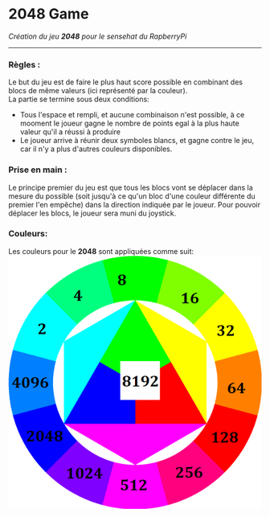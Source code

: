 # 2048 Game  
  
*Création du jeu __2048__ pour le sensehat du RapberryPi*  
***
### Règles :
Le but du jeu est de faire le plus haut score possible en combinant des blocs de même valeurs (ici représenté par la couleur).  
La partie se termine sous deux conditions:  
* Tous l'espace et rempli, et aucune combinaison n'est possible, à ce mooment le joueur gagne le nombre de points egal à la plus haute valeur qu'il a réussi à produire
* Le joueur arrive à réunir deux symboles blancs, et gagne contre le jeu, car il n'y a plus d'autres couleurs disponibles.  
  
### Prise en main : 

Le principe premier du jeu est que tous les blocs vont se déplacer dans la mesure du possible (soit jusqu'à ce qu'un bloc d'une couleur différente du premier l'en empêche) dans la direction indiquée par le joueur. Pour pouvoir déplacer les blocs, le joueur sera muni du joystick.

### Couleurs:

Les couleurs pour le **2048** sont appliquées comme suit:
![Cercle chromatique](RGB色相環.png "cercle chromatique")
